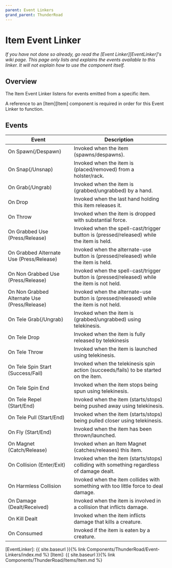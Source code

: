 ```yaml
---
parent: Event Linkers
grand_parent: ThunderRoad
---
```

# Item Event Linker
*If you have not done so already, go read the [Event Linker][EventLinker]'s wiki page. This page only lists and explains the events available to this linker. It will not explain how to use the component itself.*

## Overview
The Item Event Linker listens for events emitted from a specific item.

A reference to an [Item][Item] component is required in order for this Event Linker to function.

## Events

| Event                                         | Description
| ---                                           | ---
| On Spawn(/Despawn)                            | Invoked when the item (spawns/despawns).
| On Snap(/Unsnap)                              | Invoked when the item is (placed/removed) from a holster/rack. 
| On Grab(/Ungrab)                              | Invoked when the item is (grabbed/ungrabbed) by a hand.
| On Drop                                       | Invoked when the last hand holding this item releases it.
| On Throw                                      | Invoked when the item is dropped with substantial force.
| On Grabbed Use (Press/Release)                | Invoked when the spell-cast/trigger button is (pressed/released) while the item is held.
| On Grabbed Alternate Use (Press/Release)      | Invoked when the alternate-use button is (pressed/released) while the item is held.
| On Non Grabbed Use (Press/Release)            | Invoked when the spell-cast/trigger button is (pressed/released) while the item is not held.
| On Non Grabbed Alternate Use (Press/Release)  | Invoked when the alternate-use button is (pressed/released) while the item is not held.
| On Tele Grab(/Ungrab)                         | Invoked when the item is (grabbed/ungrabbed) using telekinesis.
| On Tele Drop                                  | Invoked when the item is fully released by telekinesis
| On Tele Throw                                 | Invoked when the item is launched using telekinesis.
| On Tele Spin Start (Success/Fail)             | Invoked when the telekinesis spin action (succeeds/fails) to be started on the item.
| On Tele Spin End                              | Invoked when the item stops being spun using telekinesis.
| On Tele Repel (Start/End)                     | Invoked when the item (starts/stops) being pushed away using telekinesis.
| On Tele Pull (Start/End)                      | Invoked when the item (starts/stops) being pulled closer using telekinesis.
| On Fly (Start/End)                            | Invoked when the item has been thrown/launched.
| On Magnet (Catch/Release)                     | Invoked when an Item Magnet (catches/releases) this item.
| On Collision (Enter/Exit)                     | Invoked when the item (starts/stops) colliding with something regardless of damage dealt.
| On Harmless Collision                         | Invoked when the item collides with something with too little force to deal damage.
| On Damage (Dealt/Received)                    | Invoked when the item is involved in a collision that inflicts damage.
| On Kill Dealt                                 | Invoked when the item inflicts damage that kills a creature.
| On Consumed                                   | Invoked if the item is eaten by a creature.


[EventLinker]:  {{ site.baseurl }}{% link Components/ThunderRoad/Event-Linkers/index.md %}
[Item]:  {{ site.baseurl }}{% link Components/ThunderRoad/Items/Item.md %}